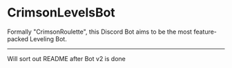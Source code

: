 # CrimsonLevelsBot
Formally "CrimsonRoulette", this Discord Bot aims to be the most feature-packed Leveling Bot.

---
Will sort out README after Bot v2 is done
